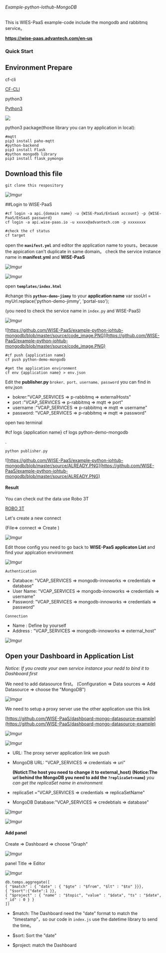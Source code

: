 ###### Example-python-Iothub-MongoDB

This is WIES-PaaS example-code include the mongodb and rabbitmq service。

**https://wise-paas.advantech.com/en-us**

### Quick Start

## Environment Prepare

cf-cli

[CF-CLI](https://docs.cloudfoundry.org/cf-cli/install-go-cli.html?source=post_page---------------------------)

python3

[Python3](https://www.python.org/downloads/?source=post_page---------------------------)

![](https://cdn-images-1.medium.com/max/2000/1*iJwh3dROjmveF8x1rC6zag.png)

python3 package(those library you can try application in local):

    #mqtt
    pip3 install paho-mqtt
    #python-backend
    pip3 install Flask
    #python mongodb library
    pip3 install flask_pymongo

## Download this file

    git clone this respository

![Imgur](https://i.imgur.com/JNJmxFy.png)

##Login to WISE-PaaS

    #cf login -a api.{domain name} -u {WISE-PaaS/EnSaaS account} -p {WISE-PaaS/EnSaaS password}
    cf login -a api.wise-paas.io -u xxxxx@advantech.com -p xxxxxxxx

    #check the cf status
    cf target

open the **`manifest.yml`** and editor the application name to yours，because the appication can't duplicate in same domain。
check the service instance name in **manifest.yml** and **WISE-PaaS**

![Imgur](https://i.imgur.com/2A2HDzz.png)

![Imgur](https://i.imgur.com/VVMcYO8.png)

open **`templates/index.html`**

#change this **`python-demo-jimmy`** to your **application name**
var ssoUrl = myUrl.replace('python-demo-jimmy', 'portal-sso');

(you need to check the service name in `index.py` and WISE-PaaS)

![Imgur](https://i.imgur.com/6777rmg.png)

![https://github.com/WISE-PaaS/example-python-iohtub-mongodb/blob/master/source/code_image.PNG](https://github.com/WISE-PaaS/example-python-iohtub-mongodb/blob/master/source/code_image.PNG)

    #cf push {application name}
    cf push python-demo-mongodb

    #get the application environment
    cf env {application name} > env.json

Edit the **publisher.py** `broker、port、username、password` you can find in env.json

- bokrer:"VCAP_SERVICES => p-rabbitmq => externalHosts"
- port :"VCAP_SERVICES => p-rabbitmq => mqtt => port"
- username :"VCAP_SERVICES => p-rabbitmq => mqtt => username"
- password: "VCAP_SERVICES => p-rabbitmq => mqtt => password"

open two terminal

#cf logs {application name}
cf logs python-demo-mongodb

.

    python publisher.py

![https://github.com/WISE-PaaS/example-python-iohtub-mongodb/blob/master/source/ALREADY.PNG](https://github.com/WISE-PaaS/example-python-iohtub-mongodb/blob/master/source/ALREADY.PNG)

#### Result

You can check out the data use Robo 3T

[ROBO 3T](https://robomongo.org/download)

Let's create a new connect

(File=> connect => Create )

![Imgur](https://i.imgur.com/HDJPVOT.png)

Edit those config you need to go back to **WISE-PaaS applicaton List** and find your applcation environment

![Imgur](https://i.imgur.com/PHxUFrr.png)

`Authentication`

- Databace: "VCAP_SERVICES => mongodb-innoworks => credentials => database"
- User Name: "VCAP_SERVICES => mongodb-innoworks => credentials => username"
- Password: "VCAP_SERVICES => mongodb-innoworks => credentials => password"

`Connection`

- Name : Define by yourself
- Address : "VCAP_SERVICES => mongodb-innoworks => external_host"

![Imgur](https://i.imgur.com/XsKH6xG.png)

## Open your Dashboard in Application List

_Notice: If you create your own service instance your nedd to bind it to Dashboard first_

We need to add datasource first。
(Configuration => Data sources => Add Datasource => choose the "MongoDB")

![Imgur](https://i.imgur.com/L0xB7S5.png)

We need to setup a proxy server use the other application use this link

[https://github.com/WISE-PaaS/dashboard-mongo-datasource-example](https://github.com/WISE-PaaS/dashboard-mongo-datasource-example)

![Imgur](https://i.imgur.com/h7LGX6T.png)

![Imgur](https://i.imgur.com/vLvw0AO.png)

- URL: The proxy server application link we push
- MongoDB URL: "VCAP_SERVICES => credentials => uri"

  **(Notict:The host you need to change it to external_host)**
  **(Notice:The url behind the MongoDB you need to add the `?replicaSet=name`)**
  _you can get the replicaSet name in environment_

- replicaSet ="VCAP_SERVICES => credentials => replicaSetName"

- MongoDB Database:"VCAP_SERVICES => credebtials => database"

![Imgur](https://i.imgur.com/6uljbeJ.png)

![Imgur](https://i.imgur.com/vfdAjpe.png)

#### Add panel

Create => Dashboard => choose "Graph"

![Imgur](https://i.imgur.com/MYHUkyz.png)

panel Title => Editor

![Imgur](https://i.imgur.com/aTkKw5t.png)

    db.temps.aggregate([
    { "$match" : { "date" : { "$gte" : "$from", "$lt" : "$to" }}},
    { "$sort":{"date":1 }},
    { "$project" : { "name" : "$topic", "value" : "$data", "ts" : "$date", "_id" : 0 } }
    ])

- \$match: The Dashboard need the "date" format to match the "timestamp"，so our code in `index.js` use the datetime library to send the time。

- \$sort: Sort the "date"

- \$project: match the Dashboard
